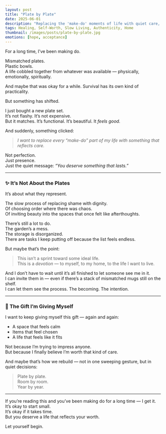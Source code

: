 ```yaml
---
layout: post
title: "Plate by Plate"
date: 2025-06-01
description: "Replacing the 'make-do' moments of life with quiet care, presence, and self-worth — one plate at a time."
tags: Healing, Self-Worth, Slow Living, Authenticity, Home
thumbnail: /images/posts/plate-by-plate.jpg
emotions: [hope, acceptance]
---
```


For a long time, I’ve been making do.

Mismatched plates.  
Plastic bowls.  
A life cobbled together from whatever was available — physically, emotionally, spiritually.

And maybe that was okay for a while. Survival has its own kind of practicality.

But something has shifted.

I just bought a new plate set.  
It’s not flashy. It’s not expensive.  
But it matches. It’s functional. It’s beautiful. It *feels good.*

And suddenly, something clicked:
> *I want to replace every “make-do” part of my life with something that reflects care.*

Not perfection.  
Just presence.  
Just the quiet message: *“You deserve something that lasts.”*

---

### ✨ It’s Not About the Plates

It’s about what they represent.

The slow process of replacing shame with dignity.  
Of choosing order where there was chaos.  
Of inviting beauty into the spaces that once felt like afterthoughts.

There’s still a lot to do.  
The garden’s a mess.  
The storage is disorganized.  
There are tasks I keep putting off because the list feels endless.

But maybe that’s the point:
> This isn’t a sprint toward some ideal life.  
> This is a *devotion* — to myself, to my home, to the life I want to live.

And I don’t have to wait until it’s all finished to let someone see me in it.  
I can invite them in — even if there’s a stack of mismatched mugs still on the shelf.  
I can let them see the process. The becoming. The intention.

---

### 🌱 The Gift I’m Giving Myself

I want to keep giving myself this gift — again and again:
- A space that feels calm  
- Items that feel chosen  
- A life that feels like it fits

Not because I’m trying to impress anyone.  
But because I finally believe I’m worth that kind of care.

And maybe that’s how we rebuild — not in one sweeping gesture, but in quiet decisions:

> Plate by plate.  
> Room by room.  
> Year by year.

---

If you’re reading this and you’ve been making do for a long time — I get it.  
It’s okay to start small.  
It’s okay if it takes time.  
But you deserve a life that reflects your worth.

Let yourself begin.
